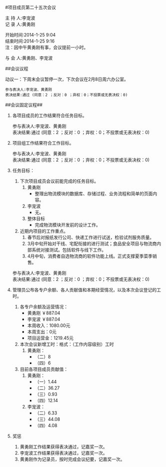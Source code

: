 #项目成员第二十五次会议

主 持 人:李宠波    
记 录 人:黄勇刚   

开始时间:2014-1-25 9:04  
结束时间:2014-1-25 9:16  
注：因中午黄勇刚有事，会议提前一小时。  

与 会 人:黄勇刚、李宠波  

##会议议程    

动议一：下周末会议暂停一次，下次会议在2月8日周六办公室。

	参与表决人:李宠波、黄勇刚  
	表决结果:通过 (同意：2 ；反对：0 ；弃权：0；不投票或无表决权：0)  

##会议固定议程##
1. 各项目成员的工作结果符合任务目标。

	参与表决人:李宠波、黄勇刚  
	表决结果:通过 (同意：2 ；反对：0 ；弃权：0；不投票或无表决权：0)  
	 
2. 项目组工作结果符合工作目标。

	参与表决人:李宠波、黄勇刚  
	表决结果:通过 (同意：2 ；反对：0 ；弃权：0；不投票或无表决权：0)  

3. 任务目标：
	1. 下次项目成员会议前能完成的任务目标。
		1. 黄勇刚
			- 整理出物流模块的数据库、存储过程、业务流程和简单的页面内容。
		2. 李宠波
			- 无。
		3. 整体目标
			- 完成物流模块开发前的设计工作。  
	2. 近期内项目的工作重点。
		1. 春节后对报纸发行公司、快递工作进行试送，检验试剂服务质量。
		2. 3月中旬开始对干线、宅配衔接的进行测试；食品安全项目与物流商内部系统对接测试。包括软件与线下工作。
		3. 4月中旬，消费者自选物流商的软件功能上线。正式支撑夏季菜季销售。

	参与表决人:李宠波、黄勇刚  
	表决结果:通过 (同意：2 ；反对：0 ；弃权：0；不投票或无表决权：0)  

5. 管理员公布各专户余额、各人贡献值和本期经营情况，以及本次会议登记的工时。
	1. 各专户余额及运营情况：
		- 黄勇刚 ￥887.04
		- 李宠波 ￥887.04
		- 本周收入：1080.00元
		- 本周支出：0元
		- 项目运营金：1219.45元
	2. 本次会议新增工时：格式：（工作内容级别）工时
		1. 黄勇刚： 
			- （二）8
			- （四）6
	3. 目前各项目成员贡献值：
		1. 黄勇刚：
			- （一）1.44
			- （二）36.27
			- （三）0.93
			- （四）12.14
		2. 李宠波：
			- （二）6.33
			- （三）44.08
			- （四）4.08

6. 奖惩
	1. 黄勇刚工作结果获得表决通过，记嘉奖一次。
	2. 李宠波工作结果获得表决通过，记嘉奖一次。
	3. 黄勇刚作为记录员，按时完成会议纪要，记嘉奖一次。
 